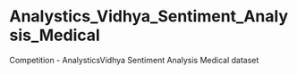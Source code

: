 # Analystics_Vidhya_Sentiment_Analysis_Medical
Competition - AnalysticsVidhya Sentiment Analysis Medical dataset
